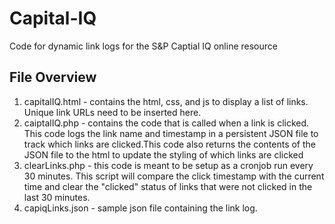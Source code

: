 # Capital-IQ
Code for dynamic link logs for the S&amp;P Captial IQ online resource

## File Overview
1. capitalIQ.html - contains the html, css, and js to display a list of links. Unique link URLs need to be inserted here.
2. caiptalIQ.php - contains the code that is called when a link is clicked. This code logs the link name and timestamp in a persistent JSON file to track which links are clicked.This code also returns the contents of the JSON file to the html to update the styling of which links are clicked
3. clearLinks.php - this code is meant to be setup as a cronjob run every 30 minutes. This script will compare the click timestamp with the current time and clear the "clicked" status of links that were not clicked in the last 30 minutes.
4. capiqLinks.json - sample json file containing the link log.
